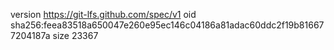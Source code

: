 version https://git-lfs.github.com/spec/v1
oid sha256:feea83518a650047e260e95ec146c04186a81adac60ddc2f19b816677204187a
size 23367
